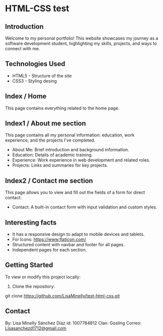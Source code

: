 # HTML-CSS test

## Introduction
Welcome to my personal portfolio! 
This website showcases my journey as a software development student, highlighting my skills, projects, and ways to connect with me.

## Technologies Used

- HTML5 - Structure of the site
- CSS3 - Styling desing

## Index / Home
This page contains everything related to the home page.

   
## Index1 / About me section
This page contains all my personal information: education, work experience, and the projects I've completed.
 - About Me: Brief introduction and background information.
 - Education: Details of academic training.
 - Experience: Work experience in web development and related roles.
 - Projects: Links and summaries for key projects.
 

## Index2 / Contact me section
This page allows you to view and fill out the fields of a form for direct contact.
  - Contact: A built-in contact form with input validation and custom styles.
    
## Interesting facts
- It has a responsive design to adapt to mobile devices and tablets.
- For Icons: https://www.flaticon.com/
- Structured content with navbar and footer for all pages.
- Independent pages for each section.

## Getting Started

To view or modify this project locally:

1. Clone the repository:

git clone https://github.com/LisaMinelly/test-html-css.git


## Contact
By: Lisa Minelly Sánchez Díaz
id: 1007784812
Clan: Gosling
Correo: Lisasanchezd1712@gmail.com
